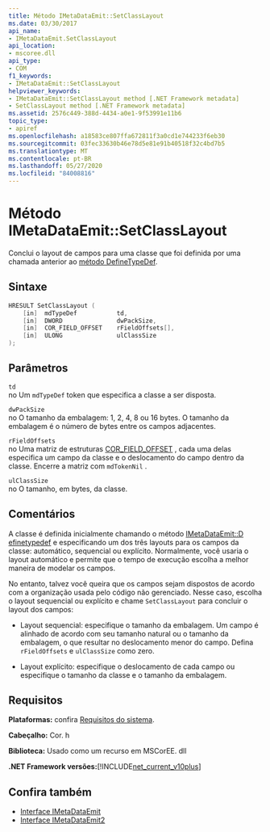 ```yaml
---
title: Método IMetaDataEmit::SetClassLayout
ms.date: 03/30/2017
api_name:
- IMetaDataEmit.SetClassLayout
api_location:
- mscoree.dll
api_type:
- COM
f1_keywords:
- IMetaDataEmit::SetClassLayout
helpviewer_keywords:
- IMetaDataEmit::SetClassLayout method [.NET Framework metadata]
- SetClassLayout method [.NET Framework metadata]
ms.assetid: 2576c449-388d-4434-a0e1-9f53991e11b6
topic_type:
- apiref
ms.openlocfilehash: a18583ce807ffa672811f3a0cd1e744233f6eb30
ms.sourcegitcommit: 03fec33630b46e78d5e81e91b40518f32c4bd7b5
ms.translationtype: MT
ms.contentlocale: pt-BR
ms.lasthandoff: 05/27/2020
ms.locfileid: "84008816"
---
```

# <a name="imetadataemitsetclasslayout-method"></a>Método IMetaDataEmit::SetClassLayout
Conclui o layout de campos para uma classe que foi definida por uma chamada anterior ao [método DefineTypeDef](imetadataemit-definetypedef-method.md).  
  
## <a name="syntax"></a>Sintaxe  
  
```cpp  
HRESULT SetClassLayout (  
    [in]  mdTypeDef           td,
    [in]  DWORD               dwPackSize,
    [in]  COR_FIELD_OFFSET    rFieldOffsets[],
    [in]  ULONG               ulClassSize
);  
```  
  
## <a name="parameters"></a>Parâmetros  
 `td`  
 no Um `mdTypeDef` token que especifica a classe a ser disposta.  
  
 `dwPackSize`  
 no O tamanho da embalagem: 1, 2, 4, 8 ou 16 bytes. O tamanho da embalagem é o número de bytes entre os campos adjacentes.  
  
 `rFieldOffsets`  
 no Uma matriz de estruturas [COR_FIELD_OFFSET](cor-field-offset-structure.md) , cada uma delas especifica um campo da classe e o deslocamento do campo dentro da classe. Encerre a matriz com `mdTokenNil` .  
  
 `ulClassSize`  
 no O tamanho, em bytes, da classe.  
  
## <a name="remarks"></a>Comentários  
 A classe é definida inicialmente chamando o método [IMetaDataEmit::D efinetypedef](imetadataemit-definetypedef-method.md) e especificando um dos três layouts para os campos da classe: automático, sequencial ou explícito. Normalmente, você usaria o layout automático e permite que o tempo de execução escolha a melhor maneira de modelar os campos.  
  
 No entanto, talvez você queira que os campos sejam dispostos de acordo com a organização usada pelo código não gerenciado. Nesse caso, escolha o layout sequencial ou explícito e chame `SetClassLayout` para concluir o layout dos campos:  
  
- Layout sequencial: especifique o tamanho da embalagem. Um campo é alinhado de acordo com seu tamanho natural ou o tamanho da embalagem, o que resultar no deslocamento menor do campo. Defina `rFieldOffsets` e `ulClassSize` como zero.  
  
- Layout explícito: especifique o deslocamento de cada campo ou especifique o tamanho da classe e o tamanho da embalagem.  
  
## <a name="requirements"></a>Requisitos  
 **Plataformas:** confira [Requisitos do sistema](../../get-started/system-requirements.md).  
  
 **Cabeçalho:** Cor. h  
  
 **Biblioteca:** Usado como um recurso em MSCorEE. dll  
  
 **.NET Framework versões:**[!INCLUDE[net_current_v10plus](../../../../includes/net-current-v10plus-md.md)]  
  
## <a name="see-also"></a>Confira também

- [Interface IMetaDataEmit](imetadataemit-interface.md)
- [Interface IMetaDataEmit2](imetadataemit2-interface.md)
